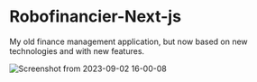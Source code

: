 # Robofinancier-Next-js
My old finance management application, but now based on new technologies and with new features.

![Screenshot from 2023-09-02 16-00-08](https://github.com/MindW1n/Robofinancier-Next-js/assets/116197856/063d4c5d-7ca1-4a3c-9e93-2b02df25c63f)
